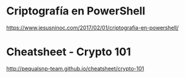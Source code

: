 # Criptografía en PowerShell
https://www.jesusninoc.com/2017/02/01/criptografia-en-powershell/

# Cheatsheet - Crypto 101
http://pequalsnp-team.github.io/cheatsheet/crypto-101
